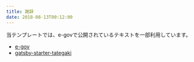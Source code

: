 ```yaml
---
title: 謝辞
date: 2018-08-13T00:12:00
---
```


当テンプレートでは、e-govで公開されているテキストを一部利用しています。

- [e-gov](http://elaws.e-gov.go.jp/search/elawsSearch/elaws_search/lsg0500/detail?lawId=321CONSTITUTION)
- [gatsby-starter-tategaki](https://github.com/kentork/gatsby-starter-tategaki)

